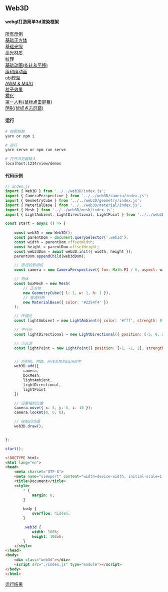 ## Web3D

#### webgl打造简单3d渲染框架

[所有示例](http://139.9.192.234:1234/views/demos)<br>
[基础正方体](http://139.9.192.234:1234/views/demos/cube)<br>
[基础光照](http://139.9.192.234:1234/views/demos/light)<br>
[高光材质](http://139.9.192.234:1234/views/demos/phone)<br>
[纹理](http://139.9.192.234:1234/views/demos/texture)<br>
[基础动画(旋转和平移)](http://139.9.192.234:1234/views/demos/animated)<br>
[组和组动画](http://139.9.192.234:1234/views/demos/group)<br>
[obj模型](http://139.9.192.234:1234/views/demos/obj)<br>
[AWM & M4A1](http://139.9.192.234:1234/views/demos/gun)<br>
[粒子效果](http://139.9.192.234:1234/views/demos/point)<br>
[雾化](http://139.9.192.234:1234/views/demos/fog/)<br>
[第一人称(鼠标点击屏幕)](http://139.9.192.234:1234/views/demos/view)<br>
[阴影(鼠标点击屏幕)](http://139.9.192.234:1234/views/demos/shadow/)<br>

#### 运行
```bash
# 按照依赖
yarn or npm i

# 运行
yarn serve or npm run serve

# 打开浏览器输入
localhost:1234/view/demos

```

#### 代码示例
```javascript
// index.js
import { Web3D } from '../../web3D/index.js';
import { CameraPerspective } from '../../web3D/camera/index.js';
import { GeometryCube } from '../../web3D/geometry/index.js';
import { MaterialBase } from '../../web3D/material/index.js';
import { Mesh } from '../../web3D/mesh/index.js';
import { LightAmbient, LightDirectional, LightPoint } from '../../web3D/light/index.js';

const start = async () => {
    
    const web3D = new Web3D();
    const parentDom = document.querySelector('.web3d');
    const width = parentDom.offsetWidth;
    const height = parentDom.offsetHeight;
    const web3dDom = await web3D.init({ width, height });
    parentDom.appendChild(web3dDom);

    // 透视投影相机
    const camera = new CameraPerspective({ fov: Math.PI / 6, aspect: width / height });

    // 物体
    const boxMesh = new Mesh(
        // 正方体
        new GeometryCube({ l: 1, w: 1, h: 1 }),
        // 普通材质
        new MaterialBase({ color: '#2254f4' })
    );

    // 环境光
    const lightAmbient = new LightAmbient({ color: '#fff', strength: 0.3 });

    // 平行光
    const lightDirectional = new LightDirectional({ position: [-5, 0, 2], strength: 0.5 });

    // 点光源
    const lightPoint = new LightPoint({ position: [-1, -1, 2], strength: 1.0 });


    // 将相机、物体、光线添加到3d场景中
    web3D.add([
        camera,
        boxMesh,
        lightAmbient,
        lightDirectional,
        lightPoint
    ])

    // 设置相机位置
    camera.move({ x: 5, y: 5, z: 10 });
    camera.lookAt(0, 0, 0);

    // 绘制3d场景
    web3D.draw();


};

start();

```

```html
<!DOCTYPE html>
<html lang="en">
<head>
    <meta charset="UTF-8">
    <meta name="viewport" content="width=device-width, initial-scale=1.0">
    <title>Document</title>
    <style>
        * {
            margin: 0; 
        }

        body {
            overflow: hidden;
        }

        .web3d {
            width: 100%;
            height: 100vh;
        }
    </style>
</head>
<body>
    <div class="web3d"></div>
    <script src="./index.js" type="module"></script>
</body>
</html>
```

[运行结果](http://139.9.192.234:1234/views/demos/phone)<br>

